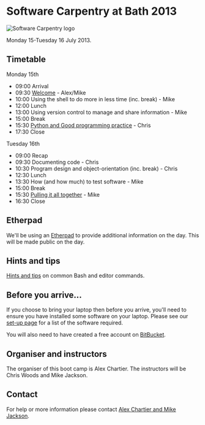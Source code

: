 # Software Carpentry at Bath 2013

![Software Carpentry logo](http://software-carpentry.org/img/software-carpentry-banner.png "Software Carpentry logo")

Monday 15-Tuesday 16 July 2013.

## Timetable

Monday 15th

* 09:00 Arrival
* 09:30 [Welcome](Welcome.ppt) - Alex/Mike
* 10:00 Using the shell to do more in less time (inc. break) - Mike
* 12:00 Lunch
* 13:00 Using version control to manage and share information - Mike
* 15:00 Break
* 15:30 [Python and Good programming practice](Python/python_and_good_programming_practice.md) - Chris
* 17:30 Close 

Tuesday 16th

* 09:00 Recap
* 09:30 Documenting code - Chris
* 10:30 Program design and object-orientation (inc. break) - Chris
* 12:30 Lunch
* 13:30 How (and how much) to test software - Mike
* 15:00 Break
* 15:30 [Pulling it all together](Conclusion.ppt) - Mike
* 16:30 Close

## Etherpad

We'll be using an [Etherpad](https://swcuk.etherpad.mozilla.org/NNNN) to provide additional information on the day. This will be made public on the day.

## Hints and tips

[Hints and tips](HintsAndTips.md) on common Bash and editor commands.

## Before you arrive...

If you choose to bring your laptop then before you arrive, you'll need to ensure you have installed some software on your laptop. Please see our [set-up page](Setup.md) for a list of the software required.

You will also need to have created a free account on [BitBucket](https://bitbucket.org/account/signup/).

## Organiser and instructors

The organiser of this boot camp is Alex Chartier. The instructors will be Chris Woods and Mike Jackson.

## Contact

For help or more information please contact [Alex Chartier and Mike Jackson](mailto:host-bath@software-carpentry.org).
